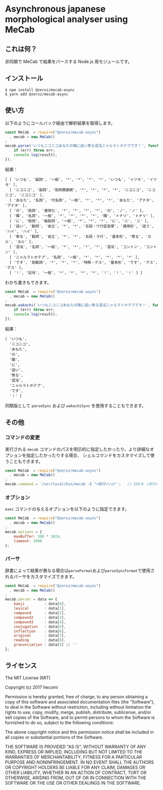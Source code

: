 Asynchronous japanese morphological analyser using MeCab
=============

これは何？
--------------
非同期で MeCab で結果をパースする Node.js 用モジュールです。

インストール
--------------
	$ npm install @zerxz/mecab-async
	$ yarn add @zerxz/mecab-async

使い方
--------------
以下のようにコールバック経由で解析結果を取得します。

```javascript
const MeCab  = require("@zerxz/mecab-async")
  , mecab = new MeCab()
;
mecab.parse('いつもニコニコあなたの隣に這い寄る混沌ニャルラトホテプです！', function(err, result) {
    if (err) throw err;
    console.log(result);
});
```

結果：

	[ [ 'いつも', '副詞', '一般', '*', '*', '*', '*', 'いつも', 'イツモ', 'イツモ' ],
	  [ 'ニコニコ', '副詞', '助詞類接続', '*', '*', '*', '*', 'ニコニコ', 'ニコニコ', 'ニコニコ' ],
	  [ 'あなた', '名詞', '代名詞', '一般', '*', '*', '*', 'あなた', 'アナタ', 'アナタ' ],
	  [ 'の', '助詞', '連体化', '*', '*', '*', '*', 'の', 'ノ', 'ノ' ],
	  [ '隣', '名詞', '一般', '*', '*', '*', '*', '隣', 'トナリ', 'トナリ' ],
	  [ 'に', '助詞', '格助詞', '一般', '*', '*', '*', 'に', 'ニ', 'ニ' ],
	  [ '這い', '動詞', '自立', '*', '*', '五段・ワ行促音便', '連用形', '這う', 'ハイ', 'ハイ' ],
	  [ '寄る', '動詞', '自立', '*', '*', '五段・ラ行', '基本形', '寄る', 'ヨル', 'ヨル' ],
	  [ '混沌', '名詞', '一般', '*', '*', '*', '*', '混沌', 'コントン', 'コントン' ],
	  [ 'ニャルラトホテプ', '名詞', '一般', '*', '*', '*', '*', '*' ],
	  [ 'です', '助動詞', '*', '*', '*', '特殊・デス', '基本形', 'です', 'デス', 'デス' ],
	  [ '！', '記号', '一般', '*', '*', '*', '*', '！', '！', '！' ] ]

わかち書きもできます。

```javascript
const MeCab  = require("@zerxz/mecab-async")
  , mecab = new MeCab()
;
mecab.wakachi('いつもニコニコあなたの隣に這い寄る混沌ニャルラトホテプです！', function(err, result) {
    if (err) throw err;
    console.log(result);
});
```

結果：

	[ 'いつも',
	  'ニコニコ',
	  'あなた',
	  'の',
	  '隣',
	  'に',
	  '這い',
	  '寄る',
	  '混沌',
	  'ニャルラトホテプ',
	  'です',
	  '！' ]

同期版として `parseSync` および `wakachiSync` を使用することもできます。

その他
--------------

### コマンドの変更
実行される `mecab` コマンドのパスを明示的に指定したかったり、より詳細なオプションを指定したかったりする場合、
シェルコマンドをカスタマイズして使うこともできます。

```javascript
const MeCab  = require("@zerxz/mecab-async")
  , mecab = new MeCab()
;
mecab.command = '/usr/local/bin/mecab -E "<改行>\\n"';   // EOSを <改行> と表示
```

### オプション
`exec` コマンドの与えるオプションを以下のように指定できます。

```javascript
const MeCab  = require("@zerxz/mecab-async")
  , mecab = new MeCab()
;
mecab.options = {
    maxBuffer: 300 * 1024,
    timeout: 1000
};
```

### パーサ
辞書によって結果が異なる場合は`parseFormat`および`parseSyncFormat`で使用されるパーサをカスタマイズできます。

```javascript
const MeCab  = require("@zerxz/mecab-async")
  , mecab = new MeCab()
;
mecab.parser = data => {
    kanji         : data[0],
    lexical       : data[1],
    compound      : data[2],
    compound2     : data[3],
    compound3     : data[4],
    conjugation   : data[5],
    inflection    : data[6],
    original      : data[7],
    reading       : data[8],
    pronunciation : data[9] || ''
};
```

ライセンス
----------
The MIT License (MIT)

Copyright (c) 2017 hecomi

Permission is hereby granted, free of charge, to any person obtaining a copy of
this software and associated documentation files (the "Software"), to deal in
the Software without restriction, including without limitation the rights to
use, copy, modify, merge, publish, distribute, sublicense, and/or sell copies of
the Software, and to permit persons to whom the Software is furnished to do so,
subject to the following conditions:

The above copyright notice and this permission notice shall be included in all
copies or substantial portions of the Software.

THE SOFTWARE IS PROVIDED "AS IS", WITHOUT WARRANTY OF ANY KIND, EXPRESS OR
IMPLIED, INCLUDING BUT NOT LIMITED TO THE WARRANTIES OF MERCHANTABILITY, FITNESS
FOR A PARTICULAR PURPOSE AND NONINFRINGEMENT. IN NO EVENT SHALL THE AUTHORS OR
COPYRIGHT HOLDERS BE LIABLE FOR ANY CLAIM, DAMAGES OR OTHER LIABILITY, WHETHER
IN AN ACTION OF CONTRACT, TORT OR OTHERWISE, ARISING FROM, OUT OF OR IN
CONNECTION WITH THE SOFTWARE OR THE USE OR OTHER DEALINGS IN THE SOFTWARE.
